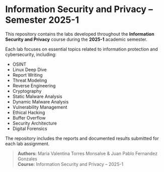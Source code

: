 # Information Security and Privacy – Semester 2025-1

This repository contains the labs developed throughout the **Information Security and Privacy** course during the **2025-1** academic semester.

Each lab focuses on essential topics related to information protection and cybersecurity, including:

- OSINT  
- Linux Deep Dive  
- Report Writing  
- Threat Modeling  
- Reverse Engineering  
- Cryptography  
- Static Malware Analysis  
- Dynamic Malware Analysis  
- Vulnerability Management  
- Ethical Hacking  
- Buffer Overflow  
- Security Architecture  
- Digital Forensics  

The repository includes the reports and documented results submitted for each lab assignment.

> **Authors:** Maria Valentina Torres Monsalve & Juan Pablo Fernandez Gonzales  
> **Course:** Information Security and Privacy – 2025-1
